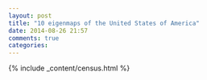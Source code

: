 ```yaml
---
layout: post
title: "10 eigenmaps of the United States of America"
date: 2014-08-26 21:57
comments: true
categories:
---
```


{% include _content/census.html %}
